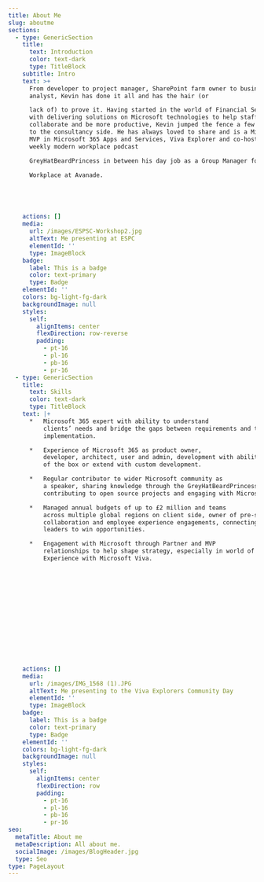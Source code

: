 ```yaml
---
title: About Me
slug: aboutme
sections:
  - type: GenericSection
    title:
      text: Introduction
      color: text-dark
      type: TitleBlock
    subtitle: Intro
    text: >+
      From developer to project manager, SharePoint farm owner to business
      analyst, Kevin has done it all and has the hair (or

      lack of) to prove it. Having started in the world of Financial Services
      with delivering solutions on Microsoft technologies to help staff
      collaborate and be more productive, Kevin jumped the fence a few years ago
      to the consultancy side. He has always loved to share and is a Microsoft
      MVP in Microsoft 365 Apps and Services, Viva Explorer and co-hosts the
      weekly modern workplace podcast

      GreyHatBeardPrincess in between his day job as a Group Manager for Modern

      Workplace at Avanade.





    actions: []
    media:
      url: /images/ESPSC-Workshop2.jpg
      altText: Me presenting at ESPC
      elementId: ''
      type: ImageBlock
    badge:
      label: This is a badge
      color: text-primary
      type: Badge
    elementId: ''
    colors: bg-light-fg-dark
    backgroundImage: null
    styles:
      self:
        alignItems: center
        flexDirection: row-reverse
        padding:
          - pt-16
          - pl-16
          - pb-16
          - pr-16
  - type: GenericSection
    title:
      text: Skills
      color: text-dark
      type: TitleBlock
    text: |+
      *   Microsoft 365 expert with ability to understand
          clients’ needs and bridge the gaps between requirements and technical
          implementation.

      *   Experience of Microsoft 365 as product owner,
          developer, architect, user and admin, development with ability to implement out
          of the box or extend with custom development.

      *   Regular contributor to wider Microsoft community as
          a speaker, sharing knowledge through the GreyHatBeardPrincess podcast,
          contributing to open source projects and engaging with Microsoft.

      *   Managed annual budgets of up to £2 million and teams
          across multiple global regions on client side, owner of pre-sales for
          collaboration and employee experience engagements, connecting with senior
          leaders to win opportunities.

      *   Engagement with Microsoft through Partner and MVP
          relationships to help shape strategy, especially in world of Employee
          Experience with Microsoft Viva.















    actions: []
    media:
      url: /images/IMG_1568 (1).JPG
      altText: Me presenting to the Viva Explorers Community Day
      elementId: ''
      type: ImageBlock
    badge:
      label: This is a badge
      color: text-primary
      type: Badge
    elementId: ''
    colors: bg-light-fg-dark
    backgroundImage: null
    styles:
      self:
        alignItems: center
        flexDirection: row
        padding:
          - pt-16
          - pl-16
          - pb-16
          - pr-16
seo:
  metaTitle: About me
  metaDescription: All about me.
  socialImage: /images/BlogHeader.jpg
  type: Seo
type: PageLayout
---
```

